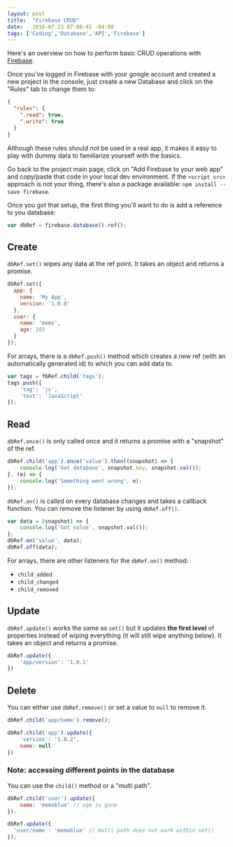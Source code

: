 ```yaml
---
layout: post
title:  "Firebase CRUD"
date:   2016-07-13 07:08:45 -04:00
tags: ['Coding','Database','API','Firebase']
---
```


Here's an overview on how to perform basic CRUD operations with [Firebase][1].

Once you've logged in Firebase with your google account and created a new project in the console, just create a new Database and click on the "Rules" tab to change them to:

```json
{
  "rules": {
    ".read": true,
    ".write": true
  }
}
```

Although these rules should not be used in a real app, it makes it easy to play with dummy data to familiarize yourself with the basics.

Go back to the project main page, click on "Add Firebase to your web app" and copy/paste that code in your local dev environment. If the `<script src>` approach is not your thing, there's also a package available: `npm install --save firebase`.

Once you got that setup, the first thing you'll want to do is add a reference to you database:

```javascript
var dbRef = firebase.database().ref();
```

## Create

`dbRef.set()` wipes any data at the ref point. It takes an object and returns a promise.

```javascript
dbRef.set({
  app: {
    name: 'My App',
    version: '1.0.0'
  },
  user: {
    name: 'memo',
    age: 102
  }
});
```

For arrays, there is a `dbRef.push()` method which creates a new ref (with an automatically generated id) to which you can add data to.

```javascript
var tags = fbRef.child('tags');
tags.push({
    'tag': 'js',
    'text': 'JavaScript'
});
```

## Read

`dbRef.once()` is only called once and it returns a promise with a "snapshot" of the ref.

```javascript
dbRef.child('app').once('value').then((snapshot) => {
    console.log('Got database', snapshot.key, snapshot.val());
}, (e) => {
    console.log('Something went wrong', e);
});
```

`dbRef.on()` is called on every database changes and takes a callback function. You can remove the listener by using `dbRef.off()`.

```javascript
var data = (snapshot) => {
    console.log('Got value', snapshot.val());
};
dbRef.on('value', data);
dbRef.off(data);
```

For arrays, there are other listeners for the `dbRef.on()` method:

* `child_added`
* `child_changed`
* `child_removed`

## Update

`dbRef.update()` works the same as `set()` but it updates **the first level** of properties instead of wiping everything (it will still wipe anything below). It takes an object and returns a promise.

```javascript
dbRef.update({
    'app/version': '1.0.1'
})
```

## Delete

You can either use `dbRef.remove()` or set a value to `null` to remove it.

```javascript
dbRef.child('app/name').remove();

dbRef.child('app').update({
    'version': '1.0.2',
    name: null
})
```

### Note: accessing different points in the database

You can use the `child()` method or a "multi path".

```javascript
dbRef.child('user').update({
    name: 'memoblue' // age is gone
});

dbRef.update({
  'user/name': 'memoblue' // multi path does not work within set()
});
```


[1]:https://firebase.google.com/
